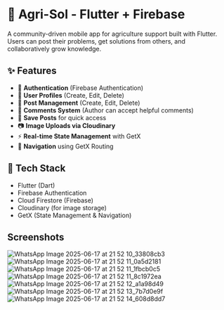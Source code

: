 # 🌾 Agri-Sol - Flutter + Firebase

A community-driven mobile app for agriculture support built with Flutter.  
Users can post their problems, get solutions from others, and collaboratively grow knowledge.

## ✨ Features

- 🔐 **Authentication** (Firebase Authentication)
- 👤 **User Profiles** (Create, Edit, Delete)
- 📝 **Post Management** (Create, Edit, Delete)
- 💬 **Comments System** (Author can accept helpful comments)
- 📌 **Save Posts** for quick access
- 📷 **Image Uploads via Cloudinary**
- ⚡ **Real-time State Management** with GetX
- 🎯 **Navigation** using GetX Routing

## 🔧 Tech Stack

- Flutter (Dart)
- Firebase Authentication
- Cloud Firestore (Firebase)
- Cloudinary (for image storage)
- GetX (State Management & Navigation)

## Screenshots
![WhatsApp Image 2025-06-17 at 21 52 10_33808cb3](https://github.com/user-attachments/assets/16eaf401-4325-49f0-8b55-7eeafc6b42af)
![WhatsApp Image 2025-06-17 at 21 52 11_0a5d2181](https://github.com/user-attachments/assets/086e6ce5-0bb6-42e0-ab5b-975110dec06a)
![WhatsApp Image 2025-06-17 at 21 52 11_1fbcb0c5](https://github.com/user-attachments/assets/b34e5cae-9723-4824-bef5-2ea46bf33114)
![WhatsApp Image 2025-06-17 at 21 52 11_8c1972ea](https://github.com/user-attachments/assets/a0514aa3-ff20-40ec-a3f8-9523d562ebbc)
![WhatsApp Image 2025-06-17 at 21 52 12_a1a98d49](https://github.com/user-attachments/assets/0e6dc39d-1138-4b3b-b81e-d886d5525650)
![WhatsApp Image 2025-06-17 at 21 52 13_7b7d0e9f](https://github.com/user-attachments/assets/cc5577ed-ee32-4400-af86-6c27c6adf902)
![WhatsApp Image 2025-06-17 at 21 52 14_608d8dd7](https://github.com/user-attachments/assets/73301c31-3604-4929-a28f-17cc87747524)



